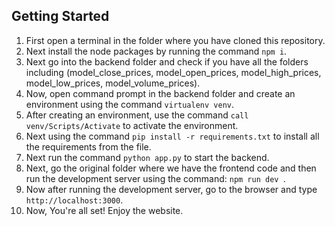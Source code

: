 ## Getting Started
1) First open a terminal in the folder where you have cloned this repository.
2) Next install the node packages by running the command ```npm i```.
3) Next go into the backend folder and check if you have all the folders including (model_close_prices, model_open_prices, model_high_prices, model_low_prices, model_volume_prices).
4) Now, open command prompt in the backend folder and create an environment using the command ```virtualenv venv```.
5) After creating an environment, use the command ```call venv/Scripts/Activate``` to activate the environment.
6) Next using the command ```pip install -r requirements.txt``` to install all the requirements from the file.
7) Next run the command ```python app.py``` to start the backend.
8) Next, go the original folder where we have the frontend code and then run the development server using the command: ```npm run dev ```.
9) Now after running the development server, go to the browser and type ```http://localhost:3000```.
10) Now, You're all set! Enjoy the website.
